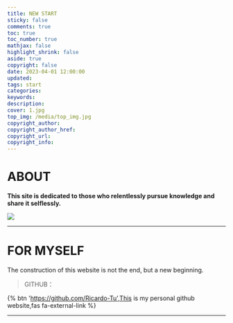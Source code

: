 ```yaml
---
title: NEW START
sticky: false
comments: true
toc: true
toc_number: true
mathjax: false
highlight_shrink: false
aside: true
copyright: false
date: 2023-04-01 12:00:00
updated:
tags: start
categories:
keywords:
description:
cover: 1.jpg
top_img: /media/top_img.jpg
copyright_author:
copyright_author_href:
copyright_url:
copyright_info:
---
```



# ABOUT

**This site is dedicated to those who relentlessly pursue knowledge and share it selflessly.**

![](1.jpg)

---

# FOR MYSELF

The construction of this website is not the end, but a new beginning.

> GITHUB：

{% btn 'https://github.com/Ricardo-Tu',This is my personal github website,fas fa-external-link %}

---
